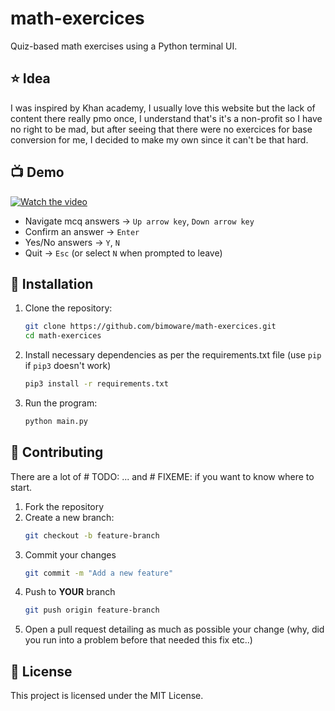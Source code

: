 # math-exercices

Quiz-based math exercises using a Python terminal UI.

## ⭐ Idea

I was inspired by Khan academy, I usually love this website but the lack of content there really pmo once, I understand that's it's a non-profit so I have no right to be mad, but after seeing that there were no exercices for base conversion for me, I decided to make my own since it can't be that hard.

## 📺 Demo

[![Watch the video](https://img.youtube.com/vi/e3aad00e-7a24-4cf0-bbb9-2626dc1e6a25/maxresdefault.jpg)](https://github.com/user-attachments/assets/e3aad00e-7a24-4cf0-bbb9-2626dc1e6a25)

- Navigate mcq answers -> `Up arrow key`, `Down arrow key`
- Confirm an answer -> `Enter`
- Yes/No answers -> `Y`, `N`
- Quit -> `Esc` (or select `N` when prompted to leave)

## 🚀 Installation

1. Clone the repository:
   ```sh
   git clone https://github.com/bimoware/math-exercices.git
   cd math-exercices
   ```
2. Install necessary dependencies as per the requirements.txt file (use `pip` if `pip3` doesn't work)
   ```sh
   pip3 install -r requirements.txt
   ```
3. Run the program:
   ```sh
   python main.py
   ```

## 🤝 Contributing

There are a lot of # TODO: ... and # FIXEME: if you want to know where to start.

1. Fork the repository
2. Create a new branch:
   ```sh
   git checkout -b feature-branch
   ```
3. Commit your changes
   ```sh
   git commit -m "Add a new feature"
   ```
4. Push to **YOUR** branch
   ```sh
   git push origin feature-branch
   ```
5. Open a pull request detailing as much as possible your change (why, did you run into a problem before that needed this fix etc..)

## 📜 License

This project is licensed under the MIT License.
